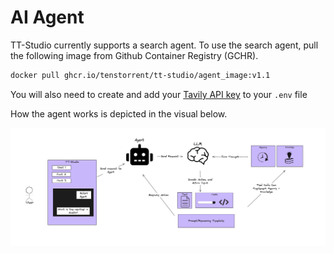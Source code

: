 # AI Agent 

TT-Studio currently supports a search agent. To use the search agent, pull the following image from Github Container Registry (GCHR).

```bash
docker pull ghcr.io/tenstorrent/tt-studio/agent_image:v1.1
```

You will also need to create and add your [Tavily API key](https://tavily.com/) to your `.env` file 

How the agent works is depicted in the visual below.

![Agent Workflow](./Agent_flow.png)
